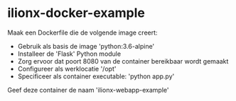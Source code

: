 # ilionx-docker-example

Maak een Dockerfile die de volgende image creert:
- Gebruik als basis de image 'python:3.6-alpine'
- Installeer de 'Flask' Python module
- Zorg ervoor dat poort 8080 van de container bereikbaar wordt gemaakt
- Configureer als werklocatie '/opt'
- Specificeer als container executable: 'python app.py'

Geef deze container de naam 'ilionx-webapp-example'